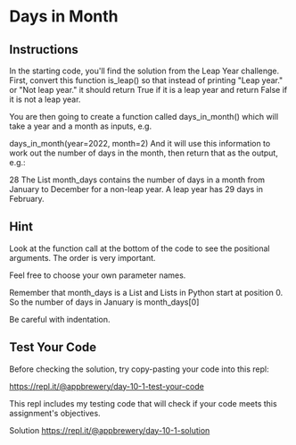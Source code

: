 # Days in Month

## Instructions

In the starting code, you'll find the solution from the Leap Year challenge. First, convert this function is_leap() so that instead of printing "Leap year." or "Not leap year." it should return True if it is a leap year and return False if it is not a leap year.

You are then going to create a function called days_in_month() which will take a year and a month as inputs, e.g.

days_in_month(year=2022, month=2)
And it will use this information to work out the number of days in the month, then return that as the output, e.g.:

28
The List month_days contains the number of days in a month from January to December for a non-leap year. A leap year has 29 days in February.

## Hint
Look at the function call at the bottom of the code to see the positional arguments. The order is very important.

Feel free to choose your own parameter names.

Remember that month_days is a List and Lists in Python start at position 0. So the number of days in January is month_days[0]

Be careful with indentation.

## Test Your Code
Before checking the solution, try copy-pasting your code into this repl:

https://repl.it/@appbrewery/day-10-1-test-your-code

This repl includes my testing code that will check if your code meets this assignment's objectives.

Solution
https://repl.it/@appbrewery/day-10-1-solution